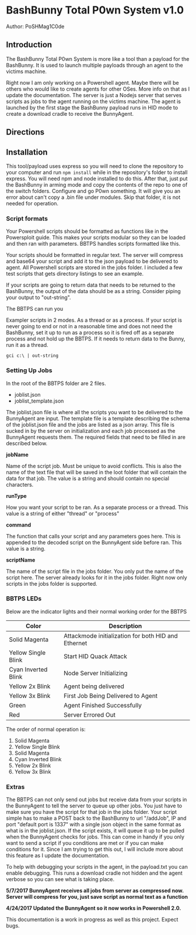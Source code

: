 # BashBunny Total P0wn System v1.0

Author: PoSHMag1C0de

## Introduction
The BashBunny Total P0wn System is more like a tool than a payload for the BashBunny.  It is used to launch multiple payloads through an agent to the victims machine.

Right now I am only working on a Powershell agent.  Maybe there will be others who would like to create agents for other OSes.  More info on that as I update the documentation.  The server is just a Nodejs server that serves scripts as jobs to the agent running on the victims machine.  The agent is launched by the first stage the BashBunny payload runs in HID mode to create a download cradle to receive the BunnyAgent.

## Directions

## Installation
This tool/payload uses express so you will need to clone the repository to your computer and run ```npm install``` while in the repository's folder to install express.  You will need npm and node installed to do this.  After that, just put the BashBunny in arming mode and copy the contents of the repo to one of the switch folders.  Configure and go P0wn something.  It will give you an error about can't copy a .bin file under modules.  Skip that folder, it is not needed for operation.

### Script formats
Your Powershell scripts should be formatted as functions like in the Powersploit guide.  This makes your scripts modular so they can be loaded and then ran with parameters.  BBTPS handles scripts formatted like this.

Your scripts should be formatted in regular text.  The server will compress and base64 your script and add it to the json payload to be delivered to agent.  All Powershell scripts are stored in the jobs folder.  I included a few test scripts that gets directory listings to see an example.

If your scripts are going to return data that needs to be returned to the BashBunny, the output of the data should be as a string.  Consider piping your output to "out-string".

The BBTPS can run you

Exampler scripts in 2 modes.  As a thread or as a process.  If your script is never going to end or not in a reasonable time and does not need the BashBunny, set it up to run as a process so it is fired off as a separate process and not hold up the BBTPS.  If it needs to return data to the Bunny, run it as a thread.

```gci c:\ | out-string```

### Setting Up Jobs
In the root of the BBTPS folder are 2 files.

- joblist.json
- joblist_template.json

The joblist.json file is where all the scripts you want to be delivered to the BunnyAgent are input.  The template file is a template describing the schema of the joblist.json file and the jobs are listed as a json array.  This file is sucked in by the server on initialization and each job processed as the BunnyAgent requests them.  The required fields that need to be filled in are described below.

**jobName**

Name of the script job.  Must be unique to avoid conflicts.  This is also the name of the text file that will be saved in the loot folder that will contain the data for that job.  The value is a string and should contain no special characters.

**runType**

How you want your script to be ran.  As a separate process or a thread.  This value is a string of either "thread" or "process"

**command**

The function that calls your script and any parameters goes here.  This is appended to the decoded script on the BunnyAgent side before ran.  This value is a string.

**scriptName**

The name of the script file in the jobs folder.  You only put the name of the script here.  The server already looks for it in the jobs folder.  Right now only scripts in the jobs folder is supported.

### BBTPS LEDs
Below are the indicator lights and their normal working order for the BBTPS

| Color | Description |
|-------|-------------|
| Solid Magenta	| Attackmode initialization for both HID and Ethernet |
| Yellow Single Blink | Start HID Quack Attack |
| Cyan Inverted Blink | Node Server Initializing |
| Yellow 2x Blink | Agent being delivered |
| Yellow 3x Blink | First Job Being Delivered to Agent |
| Green | Agent Finished Successfully |
| Red | Server Errored Out |
The order of normal operation is:

1. Solid Magenta
2. Yellow Single Blink
3. Solid Magenta
4. Cyan Inverted Blink
5. Yellow 2x Blink
6. Yellow 3x Blink


### Extras
The BBTPS can not only send out jobs but receive data from your scripts in the BunnyAgent to tell the server to queue up other jobs.  You just have to make sure you have the script for that job in the jobs folder.  Your script simple has to make a POST back to the BashBunny to url "/addJob", IP and port "default port is 1337" with a single json object in the same format as what is in the joblist.json.  If the script exists, it will queue it up to be pulled when the BunnyAgent checks for jobs.  This can come in handy if you only want to send a script if you conditions are met or if you can make conditions for it.  Since I am trying to get this out, I will include more about this feature as I update the documentation.

To help with debugging your scripts in the agent, in the payload.txt you can enable debugging.  This runs a download cradle not hidden and the agent verbose so you can see what is taking place.


**5/7/2017 BunnyAgent receives all jobs from server as compressed now.  Server will compress for you, just save script as normal text as a function**

**4/24/2017 Updated the BunnyAgent so it now works in Powershell 2.0.**

This documentation is a work in progress as well as this project.  Expect bugs.